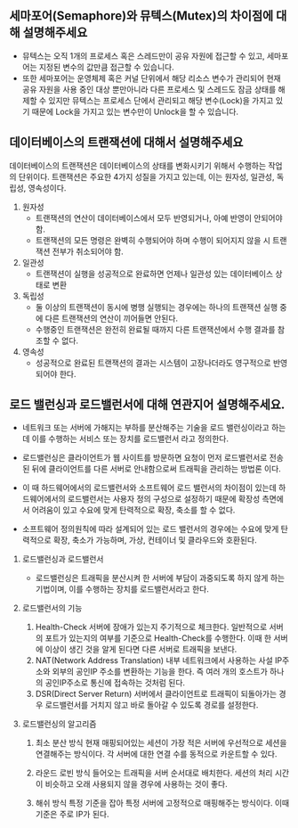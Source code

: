 ## 세마포어(Semaphore)와 뮤텍스(Mutex)의 차이점에 대해 설명해주세요

- 뮤텍스는 오직 1개의 프로세스 혹은 스레드만이 공유 자원에 접근할 수 있고, 세마포어는 지정된 변수의 값만큼 접근할 수 있습니다. 
- 또한 세마포어는 운영체제 혹은 커널 단위에서 해당 리소스 변수가 관리되어 현재 공유 자원을 사용 중인 대상 뿐만아니라 다른 프로세스 및 스레드도 잠금 상태를 해제할 수 있지만 뮤텍스는 프로세스 단에서 관리되고 해당 변수(Lock)을 가지고 있기 때문에 Lock을 가지고 있는 변수만이 Unlock을 할 수 있습니다.

## 데이터베이스의 트랜잭션에 대해서 설명해주세요
데이터베이스의 트랜잭션은 데이터베이스의 상태를 변화시키기 위해서 수행하는 작업의 단위이다.
트랜잭션은 주요한 4가지 성질을 가지고 있는데, 이는 원자성, 일관성, 독립성, 영속성이다.
1. 원자성
    - 트랜잭션의 연산이 데이터베이스에서 모두 반영되거나, 아예 반영이 안되어야 함.
    - 트랜잭션의 모든 명령은 완벽히 수행되어야 하며 수행이 되어지지 않을 시 트랜잭션 전부가 취소되어야 함.
2. 일관성
    - 트랜잭션이 실행을 성공적으로 완료하면 언제나 일관성 있는 데이터베이스 상태로 변환
3. 독립성
    - 둘 이상의 트랜잭션이 동시에 병행 실행되는 경우에는 하나의 트랜잭션 실행 중에 다른 트랜잭션의 연산이 끼어들면 안된다.
    - 수행중인 트랜잭션은 완전히 완료될 때까지 다른 트랜잭션에서 수행 결과를 참조할 수 없다.
4. 영속성
    - 성공적으로 완료된 트랜잭션의 결과는 시스템이 고장나더라도 영구적으로 반영되어야 한다.

## 로드 밸런싱과 로드밸런서에 대해 연관지어 설명해주세요.
- 네트워크 또는 서버에 가해지는 부하를 분산해주는 기술을 로드 밸런싱이라고 하는데 이를 수행하는 서비스 또는 장치를 로드밸런서 라고 정의한다.

- 로드밸런싱은 클라이언트가 웹 사이트를 방문하면 요청이 먼저 로드밸런서로 전송된 뒤에 클라이언트를 다른 서버로 안내함으로써 트래픽을 관리하는 방법론 이다.

- 이 때 하드웨어에서의 로드밸런서와 소프트웨어 로드 밸런서의 차이점이 있는데
하드웨어에서의 로드밸런서는 사용자 정의 구성으로 설정하기 때문에 확장성 측면에서 어려움이 있고 수요에 맞게 탄력적으로 확장, 축소를 할 수 없다.

- 소프트웨어 정의원칙에 따라 설계되어 있는
로드 밸런서의 경우에는 수요에 맞게 탄력적으로 확장, 축소가 가능하며, 가상, 컨테이너 및 클라우드와 호환된다.

1. 로드밸런싱과 로드밸런서
    - 로드밸런싱은 트래픽을 분산시켜 한 서버에 부담이 과중되도록 하지 않게 하는 기법이며, 이를 수행하는 장치를 로드밸런서라고 한다.

2. 로드밸런서의 기능
    1) Health-Check
서버에 장애가 있는지 주기적으로 체크한다. 일반적으로 서버의 포트가 있는지의 여부를 기준으로 Health-Check를 수행한다. 이때 한 서버에 이상이 생긴 것을 알게 된다면 다른 서버로 트래픽을 보낸다.
    2) NAT(Network Address Translation)
내부 네트워크에서 사용하는 사설 IP주소와 외부의 공인IP 주소를 변환하는 기능을 한다. 즉 여러 개의 호스트가 하나의 공인IP주소로 통신에 접속하는 것처럼 된다.
    3) DSR(Direct Server Return)
서버에서 클라이언트로 트래픽이 되돌아가는 경우 로드밸런서를 거치지 않고 바로 돌아갈 수 있도록 경로를 설정한다.

3. 로드밸런싱의 알고리즘
    1) 최소 분산 방식
현재 매핑되어있는 세션이 가장 적은 서버에 우선적으로 세션을 연결해주는 방식이다. 각 서버에 대한 연결 수를 동적으로 카운트할 수 있다.

    2) 라운드 로빈 방식
들어오는 트래픽을 서버 순서대로 배치한다. 세션의 처리 시간이 비슷하고 오래 사용되지 않을 경우에 사용하는 것이 좋다.

    3) 해쉬 방식
특정 기준을 잡아 특정 서버에 고정적으로 매핑해주는 방식이다. 이때 기준은 주로 IP가 된다.




